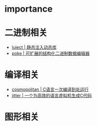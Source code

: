 # importance

# 二进制相关
- [luject | 静态注入动态库](https://github.com/hack0z/luject)
- [poke | 可扩展的结构化二进制数据编辑器](http://www.jemarch.net/poke)

# 编译相关
- [cosmopolitan | C语言一次编译到处运行](https://github.com/jart/cosmopolitan)
- [jitter | 一个为高效的语言虚拟机生成C代码](http://ageinghacker.net/projects/jitter/)
# 图形相关

